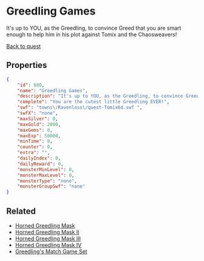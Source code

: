 # Greedling Games

It's up to YOU, as the Greedling, to convince Greed that you are smart enough to help him in his plot against Tomix and the Chaosweavers!

[Back to quest](../quests.md)

## Properties

```json
{
    "id": 680,
    "name": "Greedling Games",
    "description": "It's up to YOU, as the Greedling, to convince Greed that you are smart enough to help him in his plot against Tomix and the Chaosweavers!",
    "complete": "You are the cutest little Greedling EVER!",
    "swf": "towns\/Ravenloss\/quest-Tomix6d.swf ",
    "swfX": "none",
    "maxSilver": 0,
    "maxGold": 2000,
    "maxGems": 0,
    "maxExp": 50000,
    "minTime": 0,
    "counter": 0,
    "extra": "",
    "dailyIndex": 0,
    "dailyReward": 0,
    "monsterMinLevel": 0,
    "monsterMaxLevel": 0,
    "monsterType": "none",
    "monsterGroupSwf": "none"
}
```

## Related

- [Horned Greedling Mask](../items/4435-horned-greedling-mask.md)
- [Horned Greedling Mask II](../items/4436-horned-greedling-mask-ii.md)
- [Horned Greedling Mask III](../items/4437-horned-greedling-mask-iii.md)
- [Horned Greedling Mask IV](../items/4438-horned-greedling-mask-iv.md)
- [Greedling's Match Game Set](../items/4439-greedling-s-match-game-set.md)

